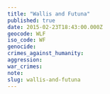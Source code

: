 ```yaml
---
title: "Wallis and Futuna"
published: true
date: 2015-02-23T18:43:00.000Z
geocode: WLF
iso_code: WF
genocide:
crimes_against_humanity:
aggression:
war_crimes:
note:
slug: wallis-and-futuna
---
```

